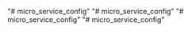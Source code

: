 "# micro_service_config" 
"# micro_service_config" 
"# micro_service_config" 
"# micro_service_config" 
